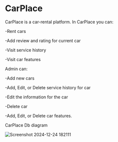 # CarPlace
CarPlace is a car-rental platform. In CarPlace you can: 

-Rent cars

-Add review and rating for current car

-Visit service history 

-Visit car features


Admin can:

-Add new cars

-Add, Edit, or Delete service history for car

-Edit the information for the car

-Delete car

-Add, Edit, or Delete car features.



CarPlace Db diagram

![Screenshot 2024-12-24 182111](https://github.com/user-attachments/assets/508af71b-3b42-434a-9176-f02a2c5c49a5)
